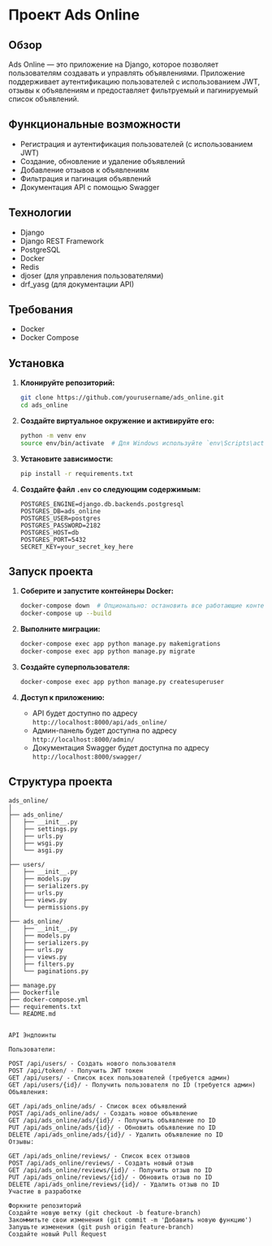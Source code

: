 # Проект Ads Online

## Обзор

Ads Online — это приложение на Django, которое позволяет пользователям создавать и управлять объявлениями. Приложение поддерживает аутентификацию пользователей с использованием JWT, отзывы к объявлениям и предоставляет фильтруемый и пагинируемый список объявлений.

## Функциональные возможности

- Регистрация и аутентификация пользователей (с использованием JWT)
- Создание, обновление и удаление объявлений
- Добавление отзывов к объявлениям
- Фильтрация и пагинация объявлений
- Документация API с помощью Swagger

## Технологии

- Django
- Django REST Framework
- PostgreSQL
- Docker
- Redis
- djoser (для управления пользователями)
- drf_yasg (для документации API)

## Требования

- Docker
- Docker Compose

## Установка

1. **Клонируйте репозиторий:**

    ```bash
    git clone https://github.com/yourusername/ads_online.git
    cd ads_online
    ```

2. **Создайте виртуальное окружение и активируйте его:**

    ```bash
    python -m venv env
    source env/bin/activate  # Для Windows используйте `env\Scripts\activate`
    ```

3. **Установите зависимости:**

    ```bash
    pip install -r requirements.txt
    ```

4. **Создайте файл `.env` со следующим содержимым:**

    ```env
    POSTGRES_ENGINE=django.db.backends.postgresql
    POSTGRES_DB=ads_online
    POSTGRES_USER=postgres
    POSTGRES_PASSWORD=2182
    POSTGRES_HOST=db
    POSTGRES_PORT=5432
    SECRET_KEY=your_secret_key_here
    ```

## Запуск проекта

1. **Соберите и запустите контейнеры Docker:**

    ```bash
    docker-compose down  # Опционально: остановить все работающие контейнеры
    docker-compose up --build
    ```

2. **Выполните миграции:**

    ```bash
    docker-compose exec app python manage.py makemigrations
    docker-compose exec app python manage.py migrate
    ```

3. **Создайте суперпользователя:**

    ```bash
    docker-compose exec app python manage.py createsuperuser
    ```

4. **Доступ к приложению:**

    - API будет доступно по адресу `http://localhost:8000/api/ads_online/`
    - Админ-панель будет доступна по адресу `http://localhost:8000/admin/`
    - Документация Swagger будет доступна по адресу `http://localhost:8000/swagger/`

## Структура проекта

```plaintext
ads_online/
│
├── ads_online/
│   ├── __init__.py
│   ├── settings.py
│   ├── urls.py
│   ├── wsgi.py
│   └── asgi.py
│
├── users/
│   ├── __init__.py
│   ├── models.py
│   ├── serializers.py
│   ├── urls.py
│   ├── views.py
│   └── permissions.py
│
├── ads_online/
│   ├── __init__.py
│   ├── models.py
│   ├── serializers.py
│   ├── urls.py
│   ├── views.py
│   ├── filters.py
│   └── paginations.py
│
├── manage.py
├── Dockerfile
├── docker-compose.yml
├── requirements.txt
└── README.md


API Эндпоинты

Пользователи:

POST /api/users/ - Создать нового пользователя
POST /api/token/ - Получить JWT токен
GET /api/users/ - Список всех пользователей (требуется админ)
GET /api/users/{id}/ - Получить пользователя по ID (требуется админ)
Объявления:

GET /api/ads_online/ads/ - Список всех объявлений
POST /api/ads_online/ads/ - Создать новое объявление
GET /api/ads_online/ads/{id}/ - Получить объявление по ID
PUT /api/ads_online/ads/{id}/ - Обновить объявление по ID
DELETE /api/ads_online/ads/{id}/ - Удалить объявление по ID
Отзывы:

GET /api/ads_online/reviews/ - Список всех отзывов
POST /api/ads_online/reviews/ - Создать новый отзыв
GET /api/ads_online/reviews/{id}/ - Получить отзыв по ID
PUT /api/ads_online/reviews/{id}/ - Обновить отзыв по ID
DELETE /api/ads_online/reviews/{id}/ - Удалить отзыв по ID
Участие в разработке

Форкните репозиторий
Создайте новую ветку (git checkout -b feature-branch)
Закоммитьте свои изменения (git commit -m 'Добавить новую функцию')
Запушьте изменения (git push origin feature-branch)
Создайте новый Pull Request
